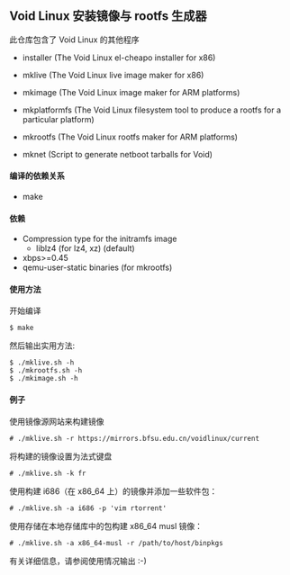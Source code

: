 ## Void Linux 安装镜像与 rootfs 生成器

此仓库包含了 Void Linux 的其他程序
 * installer (The Void Linux el-cheapo installer for x86)
 * mklive    (The Void Linux live image maker for x86)

 * mkimage   (The Void Linux image maker for ARM platforms)
 * mkplatformfs (The Void Linux filesystem tool to produce a rootfs for a particular platform)
 * mkrootfs  (The Void Linux rootfs maker for ARM platforms)
 * mknet (Script to generate netboot tarballs for Void)

#### 编译的依赖关系
 * make

#### 依赖
 * Compression type for the initramfs image
   * liblz4 (for lz4, xz) (default)
 * xbps>=0.45
 * qemu-user-static binaries (for mkrootfs)

#### 使用方法

开始编译

    $ make
 
然后输出实用方法:

    $ ./mklive.sh -h
    $ ./mkrootfs.sh -h
    $ ./mkimage.sh -h

#### 例子

使用镜像源网站来构建镜像

    # ./mklive.sh -r https://mirrors.bfsu.edu.cn/voidlinux/current 
    
将构建的镜像设置为法式键盘

    # ./mklive.sh -k fr

使用构建 i686（在 x86\_64 上）的镜像并添加一些软件包：

    # ./mklive.sh -a i686 -p 'vim rtorrent'

使用存储在本地存储库中的包构建 x86\_64 musl 镜像：

    # ./mklive.sh -a x86_64-musl -r /path/to/host/binpkgs

有关详细信息，请参阅使用情况输出 :-)
